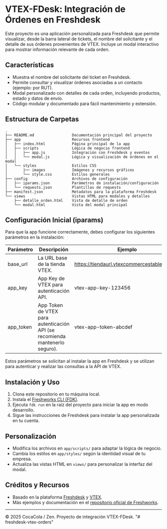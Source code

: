 # VTEX-FDesk: Integración de Órdenes en Freshdesk

Este proyecto es una aplicación personalizada para Freshdesk que permite visualizar, desde la barra lateral de tickets, el nombre del solicitante y el detalle de sus órdenes provenientes de VTEX. Incluye un modal interactivo para mostrar información relevante de cada orden.

## Características
- Muestra el nombre del solicitante del ticket en Freshdesk.
- Permite consultar y visualizar órdenes asociadas a un contacto (ejemplo: por RUT).
- Modal personalizado con detalles de cada orden, incluyendo productos, estado y datos de envío.
- Código modular y documentado para fácil mantenimiento y extensión.

## Estructura de Carpetas
```
.
├── README.md                 Documentación principal del proyecto
├── app                       Recursos frontend
│   ├── index.html            Página principal de la app
│   ├── scripts               Lógica de negocio frontend
│   │   ├── app.js            Integración con Freshdesk y eventos
│   │   └── modal.js          Lógica y visualización de órdenes en el modal
│   └── styles                Estilos CSS
│       ├── images            Imágenes y recursos gráficos
│       └── style.css         Estilos generales
├── config                    Archivos de configuración
│   ├── iparams.json          Parámetros de instalación/configuración
│   └── requests.json         Plantillas de requests
├── manifest.json             Metadatos para la plataforma Freshdesk
└── views                     Vistas HTML para modales y detalles
    ├── detalle_orden.html    Vista de detalle de orden
    └── modal.html            Vista del modal principal
```

## Configuración Inicial (iparams)
Para que la app funcione correctamente, debes configurar los siguientes parámetros en la instalación:

| Parámetro   | Descripción                                                                 | Ejemplo                                               | Obligatorio |
|-------------|-----------------------------------------------------------------------------|-------------------------------------------------------|-------------|
| base_url    | La URL base de la tienda VTEX.                                             | https://tiendaurl.vtexcommercestable.com.br           | Sí          |
| app_key     | App Key de VTEX para autenticación API.                                    | vtex-app-key-123456                                   | Sí          |
| app_token   | App Token de VTEX para autenticación API (se recomienda mantenerlo seguro).| vtex-app-token-abcdef                                 | Sí          |

Estos parámetros se solicitan al instalar la app en Freshdesk y se utilizan para autenticar y realizar las consultas a la API de VTEX.

## Instalación y Uso
1. Clona este repositorio en tu máquina local.
2. Instala el [Freshworks CLI (FDK)](https://developers.freshworks.com/docs/cli/quick-start/).
3. Ejecuta `fdk run` en la raíz del proyecto para iniciar la app en modo desarrollo.
4. Sigue las instrucciones de Freshdesk para instalar la app personalizada en tu cuenta.

## Personalización
- Modifica los archivos en `app/scripts/` para adaptar la lógica de negocio.
- Cambia los estilos en `app/styles/` según la identidad visual de tu empresa.
- Actualiza las vistas HTML en `views/` para personalizar la interfaz del modal.

## Créditos y Recursos
- Basado en la plataforma [Freshdesk](https://freshdesk.com/) y [VTEX](https://vtex.com/).
- Más ejemplos y documentación en el [repositorio oficial de Freshworks](https://community.developers.freshworks.com/t/freshworks-sample-apps/3604).

---

© 2025 CocaCola / Zen. Proyecto de integración VTEX-FDesk.
"# freshdesk-vtex-orders"
